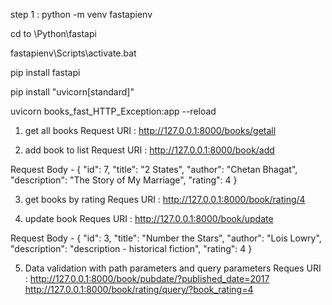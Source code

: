 step 1 : python -m venv fastapienv

cd to \Python\fastapi

fastapienv\Scripts\activate.bat

pip install fastapi

pip install "uvicorn[standard]"

uvicorn books_fast_HTTP_Exception:app --reload

1. get all books
Request URI : http://127.0.0.1:8000/books/getall

2. add book to list
Request URI : http://127.0.0.1:8000/book/add

Request Body -
     {
        "id": 7,
        "title": "2 States",
        "author": "Chetan Bhagat",
        "description": "The Story of My Marriage",
        "rating": 4
    }

3. get books by rating
Reques URI : http://127.0.0.1:8000/book/rating/4

4. update book
Reques URI : http://127.0.0.1:8000/book/update

Request Body -
    {
        "id": 3,
        "title": "Number the Stars",
        "author": "Lois Lowry",
        "description": "description - historical fiction",
        "rating": 4
    }

5. Data validation with path parameters and query parameters
Reques URI : http://127.0.0.1:8000/book/pubdate/?published_date=2017
http://127.0.0.1:8000/book/rating/query/?book_rating=4


